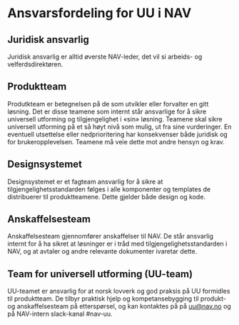 # Ansvarsfordeling for UU i NAV

## Juridisk ansvarlig
Juridisk ansvarlig er alltid øverste NAV-leder, det vil si arbeids- og velferdsdirektøren.

## Produktteam
Produtkteam er betegnelsen på de som utvikler eller forvalter en gitt løsning. Det er disse teamene som internt står ansvarlige for å sikre universell utforming og tilgjengelighet i «sin» løsning. Teamene skal sikre universell utforming på et så høyt nivå som mulig, ut fra sine vurderinger. En eventuell utsettelse eller nedprioritering har konsekvenser både juridisk og for brukeropplevelsen. Teamene må veie dette mot andre hensyn og krav. 

## Designsystemet 
Designsystemet er et fagteam ansvarlig for å sikre at tilgjengelighetsstandarden følges i alle komponenter og templates de distribuerer til produktteamene. Dette gjelder både design og kode.

## Anskaffelsesteam
Anskaffelsesteam gjennomfører anskaffelser til NAV. De står ansvarlig internt for å ha sikret at løsninger er i tråd med tilgjengelighetsstandarden i NAV, og at avtaler og andre relevante dokumenter ivaretar dette.

## Team for universell utforming (UU-team)
UU-teamet er ansvarlig for at norsk lovverk og god praksis på UU formidles til produktteam. De tilbyr praktisk hjelp og kompetansebygging til produkt- og anskaffelsesteam på etterspørsel, og kan kontaktes på på uu@nav.no og på NAV-intern slack-kanal #nav-uu.
